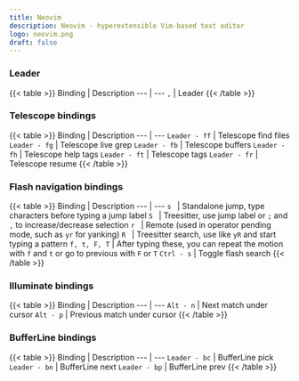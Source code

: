 ```yaml
---
title: Neovim
description: Neovim - hyperextensible Vim-based text editor
logo: neovim.png
draft: false
---
```

### Leader
{{< table >}}
Binding | Description
--- | ---
`,` | Leader
{{< /table >}}

### Telescope bindings
{{< table >}}
Binding | Description
--- | ---
`Leader - ff` | Telescope find files
`Leader - fg` | Telescope live grep
`Leader - fb` | Telescope buffers
`Leader - fh` | Telescope help tags
`Leader - ft` | Telescope tags
`Leader - fr` | Telescope resume
{{< /table >}}

### Flash navigation bindings
{{< table >}}
Binding | Description
--- | ---
`s ` | Standalone jump, type characters before typing a jump label
`S ` | Treesitter, use jump label or `;` and `,` to increase/decrease selection
`r ` | Remote (used in operator pending mode, such as `yr` for yanking)
`R ` | Treesitter search, use like `yR` and start typing a pattern
`f, t, F, T` | After typing these, you can repeat the motion with `f` and `t` or go to previous with `F` or `T` 
`Ctrl - s` | Toggle flash search
{{< /table >}}

### Illuminate bindings
{{< table >}}
Binding | Description
--- | ---
`Alt - n` | Next match under cursor
`Alt - p` | Previous match under cursor
{{< /table >}}

### BufferLine bindings
{{< table >}}
Binding | Description
--- | ---
`Leader - bc` | BufferLine pick
`Leader - bn` | BufferLine next
`Leader - bp` | BufferLine prev
{{< /table >}}
